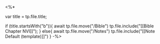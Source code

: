 <%*

var title = tp.file.title;

if (title.startsWith("b")){
	await tp.file.move("/Bible")
	tp.file.include("[[Bible Chapter NVI]]");
}
else{
	await tp.file.move("/Notes")
	tp.file.include("[[Note Default (template)]]")
}
-%>



